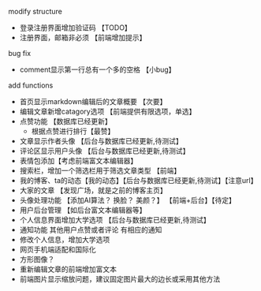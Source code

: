 modify structure
- 登录注册界面增加验证码 【TODO】
- 注册界面，邮箱非必须   【前端增加提示】

bug fix
- comment显示第一行总有一个多的空格 【小bug】

add functions
- 首页显示markdown编辑后的文章概要 【次要】
- 编辑文章新增catagory选项 【前端提供有限选项，单选】
- 点赞功能 【数据库已经更新】
  - 根据点赞进行排行【最赞】
- 文章显示作者头像  【后台与数据库已经更新,待测试】
- 评论区显示用户头像 【后台与数据库已经更新,待测试】
- 表情包添加【考虑前端富文本编辑器】
- 搜索栏，增加一个筛选栏用于筛选文章类型 【前端】
- 我的博客、ta的动态【我的动态】【后台与数据库已经更新,待测试】【注意url】
- 大家的文章 【发现广场，就是之前的博客主页】
- 头像处理功能 【添加AI算法？ 换脸？ 美颜？】 【前端+后台】【待定】
- 用户后台管理 【如后台富文本编辑器等】
- 个人信息界面增加大学选项   【后台与数据库已经更新,待测试】
- 通知功能 其他用户点赞或者评论 有相应的通知
- 修改个人信息，增加大学选项
- 网页手机端适配和国际化
- 方形图像？
- 重新编辑文章的前端增加富文本
- 前端图片显示缩放问题，建议固定图片最大的边长或采用其他方法